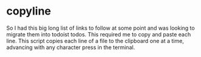 # copyline

So I had this big long list of links to follow at some point and was looking to migrate them into todoist todos. This required me to copy and paste each line. This script copies each line of a file to the clipboard one at a time, advancing with any character press in the terminal. 
